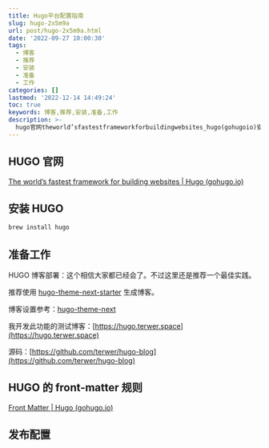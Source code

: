 ```yaml
---
title: Hugo平台配置指南
slug: hugo-2x5m9a
url: post/hugo-2x5m9a.html
date: '2022-09-27 10:00:30'
tags:
  - 博客
  - 推荐
  - 安装
  - 准备
  - 工作
categories: []
lastmod: '2022-12-14 14:49:24'
toc: true
keywords: 博客,推荐,安装,准备,工作
description: >-
  hugo官网theworld’sfastestframeworkforbuildingwebsites_hugo(gohugoio)安装hugobrewinstallhugo准备工作hugo博客部署_这个相信大家都已经会了。不过这里还是推荐一个最佳实践。推荐使用hugothemenextstarter生成博客。博客设置参考_hugothemenext我开发此功能的测试博客_https_hugoterwerspace源码_https_githubcomterwerhugobloghugo的frontmatt
---
```




## HUGO 官网

[The world’s fastest framework for building websites | Hugo (gohugo.io)](https://gohugo.io/)

## 安装 HUGO

```bash
brew install hugo
```

## 准备工作

HUGO 博客部署：这个相信大家都已经会了。不过这里还是推荐一个最佳实践。

推荐使用 [hugo-theme-next-starter](https://github.com/hugo-next/hugo-theme-next-starter) 生成博客。

博客设置参考：[hugo-theme-next](https://github.com/hugo-next/hugo-theme-next#-direct-reference)

我开发此功能的测试博客：[https://hugo.terwer.space](https://hugo.terwer.space)

源码：[https://github.com/terwer/hugo-blog](https://github.com/terwer/hugo-blog)

## HUGO 的 front-matter 规则

[Front Matter | Hugo (gohugo.io)](https://gohugo.io/content-management/front-matter/)

## 发布配置

‍
